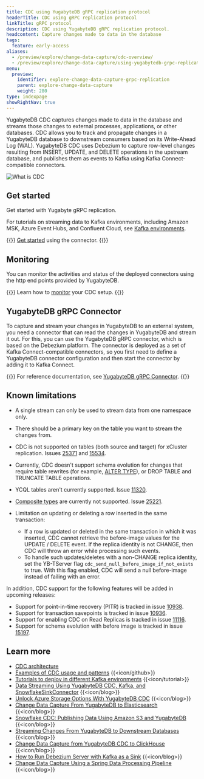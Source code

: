 ```yaml
---
title: CDC using YugabyteDB gRPC replication protocol
headerTitle: CDC using gRPC replication protocol
linkTitle: gRPC protocol
description: CDC using YugabyteDB gRPC replication protocol.
headcontent: Capture changes made to data in the database
tags:
  feature: early-access
aliases:
  - /preview/explore/change-data-capture/cdc-overview/
  - /preview/explore/change-data-capture/using-yugabytedb-grpc-replication/
menu:
  preview:
    identifier: explore-change-data-capture-grpc-replication
    parent: explore-change-data-capture
    weight: 280
type: indexpage
showRightNav: true
---
```


YugabyteDB CDC captures changes made to data in the database and streams those changes to external processes, applications, or other databases. CDC allows you to track and propagate changes in a YugabyteDB database to downstream consumers based on its Write-Ahead Log (WAL). YugabyteDB CDC uses Debezium to capture row-level changes resulting from INSERT, UPDATE, and DELETE operations in the upstream database, and publishes them as events to Kafka using Kafka Connect-compatible connectors.

![What is CDC](/images/explore/cdc-overview-work.png)

<!--
{{<lead link="./cdc-overview">}}
To know more about the internals of CDC, see [Overview](./cdc-overview).
{{</lead>}}
-->

## Get started

Get started with Yugabyte gRPC replication.

For tutorials on streaming data to Kafka environments, including Amazon MSK, Azure Event Hubs, and Confluent Cloud, see [Kafka environments](/preview/tutorials/cdc-tutorials/).

{{<lead link="./cdc-get-started/">}}
[Get started](./cdc-get-started) using the connector.
{{</lead>}}

## Monitoring

You can monitor the activities and status of the deployed connectors using the http end points provided by YugabyteDB.

{{<lead link="./cdc-monitor/">}}
Learn how to [monitor](./cdc-monitor/) your CDC setup.
{{</lead>}}

## YugabyteDB gRPC Connector

To capture and stream your changes in YugabyteDB to an external system, you need a connector that can read the changes in YugabyteDB and stream it out. For this, you can use the YugabyteDB gRPC connector, which is based on the Debezium platform. The connector is deployed as a set of Kafka Connect-compatible connectors, so you first need to define a YugabyteDB connector configuration and then start the connector by adding it to Kafka Connect.

{{<lead link="./debezium-connector-yugabytedb/">}}
For reference documentation, see [YugabyteDB gRPC Connector](./debezium-connector-yugabytedb/).
{{</lead>}}

## Known limitations

* A single stream can only be used to stream data from one namespace only.
* There should be a primary key on the table you want to stream the changes from.
* CDC is not supported on tables (both source and target) for xCluster replication. Issues [25371](https://github.com/yugabyte/yugabyte-db/issues/25371) and [15534](https://github.com/yugabyte/yugabyte-db/issues/15534).
* Currently, CDC doesn't support schema evolution for changes that require table rewrites (for example, [ALTER TYPE](../../../api/ysql/the-sql-language/statements/ddl_alter_table/#alter-type-with-table-rewrite)), or DROP TABLE and TRUNCATE TABLE operations.
* YCQL tables aren't currently supported. Issue [11320](https://github.com/yugabyte/yugabyte-db/issues/11320).
* [Composite types](../../../explore/ysql-language-features/data-types#composite-types) are currently not supported. Issue [25221](https://github.com/yugabyte/yugabyte-db/issues/25221).
* Limitation on updating or deleting a row inserted in the same transaction:

  * If a row is updated or deleted in the same transaction in which it was inserted, CDC cannot retrieve the before-image values for the UPDATE / DELETE event. If the replica identity is not CHANGE, then CDC will throw an error while processing such events.
  * To handle such updates/deletes with a non-CHANGE replica identity, set the YB-TServer flag `cdc_send_null_before_image_if_not_exists` to true. With this flag enabled, CDC will send a null before-image instead of failing with an error.

In addition, CDC support for the following features will be added in upcoming releases:

* Support for point-in-time recovery (PITR) is tracked in issue [10938](https://github.com/yugabyte/yugabyte-db/issues/10938).
* Support for transaction savepoints is tracked in issue [10936](https://github.com/yugabyte/yugabyte-db/issues/10936).
* Support for enabling CDC on Read Replicas is tracked in issue [11116](https://github.com/yugabyte/yugabyte-db/issues/11116).
* Support for schema evolution with before image is tracked in issue [15197](https://github.com/yugabyte/yugabyte-db/issues/15197).

## Learn more

* [CDC architecture](../../../architecture/docdb-replication/change-data-capture/)
* [Examples of CDC usage and patterns](https://github.com/yugabyte/cdc-examples/tree/main) {{<icon/github>}}
* [Tutorials to deploy in different Kafka environments](/preview/tutorials/cdc-tutorials/) {{<icon/tutorial>}}
* [Data Streaming Using YugabyteDB CDC, Kafka, and SnowflakeSinkConnector](https://www.yugabyte.com/blog/data-streaming-using-yugabytedb-cdc-kafka-and-snowflakesinkconnector/) {{<icon/blog>}}
* [Unlock Azure Storage Options With YugabyteDB CDC](https://www.yugabyte.com/blog/unlocking-azure-storage-options-with-yugabytedb-cdc/) {{<icon/blog>}}
* [Change Data Capture From YugabyteDB to Elasticsearch](https://www.yugabyte.com/blog/change-data-capture-cdc-yugabytedb-elasticsearch/) {{<icon/blog>}}
* [Snowflake CDC: Publishing Data Using Amazon S3 and YugabyteDB](https://www.yugabyte.com/blog/snowflake-cdc-publish-data-using-amazon-s3-yugabytedb/) {{<icon/blog>}}
* [Streaming Changes From YugabyteDB to Downstream Databases](https://www.yugabyte.com/blog/streaming-changes-yugabytedb-cdc-downstream-databases/) {{<icon/blog>}}
* [Change Data Capture from YugabyteDB CDC to ClickHouse](https://www.yugabyte.com/blog/change-data-capture-cdc-yugabytedb-clickhouse/) {{<icon/blog>}}
* [How to Run Debezium Server with Kafka as a Sink](https://www.yugabyte.com/blog/change-data-capture-cdc-run-debezium-server-kafka-sink/) {{<icon/blog>}}
* [Change Data Capture Using a Spring Data Processing Pipeline](https://www.yugabyte.com/blog/change-data-capture-cdc-spring-data-processing-pipeline/) {{<icon/blog>}}
